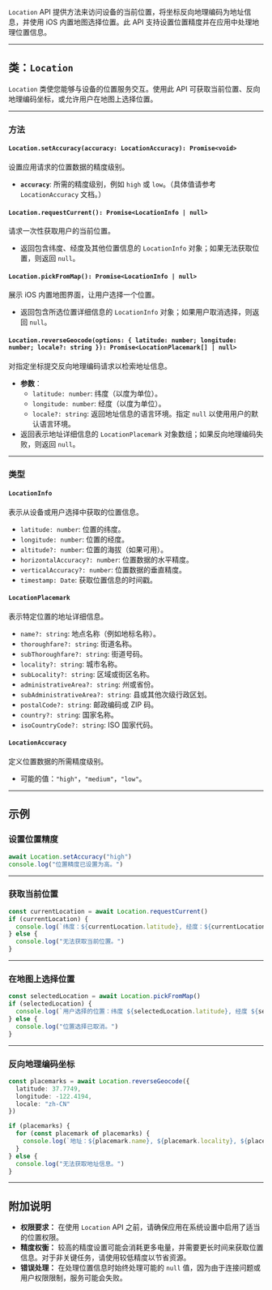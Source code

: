 `Location` API 提供方法来访问设备的当前位置，将坐标反向地理编码为地址信息，并使用 iOS 内置地图选择位置。此 API 支持设置位置精度并在应用中处理地理位置信息。

---

## 类：`Location`

`Location` 类使您能够与设备的位置服务交互。使用此 API 可获取当前位置、反向地理编码坐标，或允许用户在地图上选择位置。

---

### 方法

#### **`Location.setAccuracy(accuracy: LocationAccuracy): Promise<void>`**  
设置应用请求的位置数据的精度级别。  
- **`accuracy`**: 所需的精度级别，例如 `high` 或 `low`。（具体值请参考 `LocationAccuracy` 文档。）

#### **`Location.requestCurrent(): Promise<LocationInfo | null>`**  
请求一次性获取用户的当前位置。  
- 返回包含纬度、经度及其他位置信息的 `LocationInfo` 对象；如果无法获取位置，则返回 `null`。

#### **`Location.pickFromMap(): Promise<LocationInfo | null>`**  
展示 iOS 内置地图界面，让用户选择一个位置。  
- 返回包含所选位置详细信息的 `LocationInfo` 对象；如果用户取消选择，则返回 `null`。

#### **`Location.reverseGeocode(options: { latitude: number; longitude: number; locale?: string }): Promise<LocationPlacemark[] | null>`**  
对指定坐标提交反向地理编码请求以检索地址信息。  
- **参数**：
  - `latitude: number`: 纬度（以度为单位）。
  - `longitude: number`: 经度（以度为单位）。
  - `locale?: string`: 返回地址信息的语言环境。指定 `null` 以使用用户的默认语言环境。  
- 返回表示地址详细信息的 `LocationPlacemark` 对象数组；如果反向地理编码失败，则返回 `null`。

---

### 类型

#### **`LocationInfo`**
表示从设备或用户选择中获取的位置信息。  
- `latitude: number`: 位置的纬度。
- `longitude: number`: 位置的经度。
- `altitude?: number`: 位置的海拔（如果可用）。
- `horizontalAccuracy?: number`: 位置数据的水平精度。
- `verticalAccuracy?: number`: 位置数据的垂直精度。
- `timestamp: Date`: 获取位置信息的时间戳。

#### **`LocationPlacemark`**
表示特定位置的地址详细信息。  
- `name?: string`: 地点名称（例如地标名称）。
- `thoroughfare?: string`: 街道名称。
- `subThoroughfare?: string`: 街道号码。
- `locality?: string`: 城市名称。
- `subLocality?: string`: 区域或街区名称。
- `administrativeArea?: string`: 州或省份。
- `subAdministrativeArea?: string`: 县或其他次级行政区划。
- `postalCode?: string`: 邮政编码或 ZIP 码。
- `country?: string`: 国家名称。
- `isoCountryCode?: string`: ISO 国家代码。

#### **`LocationAccuracy`**
定义位置数据的所需精度级别。  
- 可能的值：`"high"`，`"medium"`，`"low"`。

---

## 示例

### 设置位置精度
```ts
await Location.setAccuracy("high")
console.log("位置精度已设置为高。")
```

---

### 获取当前位置
```ts
const currentLocation = await Location.requestCurrent()
if (currentLocation) {
  console.log(`纬度：${currentLocation.latitude}, 经度：${currentLocation.longitude}`)
} else {
  console.log("无法获取当前位置。")
}
```

---

### 在地图上选择位置
```ts
const selectedLocation = await Location.pickFromMap()
if (selectedLocation) {
  console.log(`用户选择的位置：纬度 ${selectedLocation.latitude}, 经度 ${selectedLocation.longitude}`)
} else {
  console.log("位置选择已取消。")
}
```

---

### 反向地理编码坐标
```ts
const placemarks = await Location.reverseGeocode({
  latitude: 37.7749,
  longitude: -122.4194,
  locale: "zh-CN"
})

if (placemarks) {
  for (const placemark of placemarks) {
    console.log(`地址：${placemark.name}, ${placemark.locality}, ${placemark.country}`)
  }
} else {
  console.log("无法获取地址信息。")
}
```

---

## 附加说明

- **权限要求：** 在使用 `Location` API 之前，请确保应用在系统设置中启用了适当的位置权限。  
- **精度权衡：** 较高的精度设置可能会消耗更多电量，并需要更长时间来获取位置信息。对于非关键任务，请使用较低精度以节省资源。  
- **错误处理：** 在处理位置信息时始终处理可能的 `null` 值，因为由于连接问题或用户权限限制，服务可能会失败。  